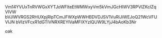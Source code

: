 Vm14YVUxTnRVWGxXYTJoWFlteEtWMWxyVm5kVmJGcHlWV3RPVlZKclZqVlVW
bVJIWVRGS2RHUXpjRlpTCmJFWXpWWHBDVDJSV1VuRlJiWEJoQ21WcVFUVlJN
bVIzVFcxR1dGTlVNRXREYlVaMFlXYzlQUW9LYjJ4bAoKb3Nr

oak